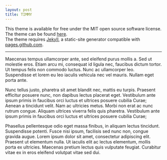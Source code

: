 ```yaml
---
layout: post
title: TIMMY
---
```

<p>
This theme is available for free under the MIT open source software license.
<br>
The theme can be found <a href="https://github.com/benradford/Slate-and-Simple-Jekyll-Theme">here</a>.
<br>
The theme requires <a href="https://jekyllrb.com">Jekyll</a>, a static-site generator compatible with <a href="https://pages.github.com">pages.github.com</a>.
</p>

<hr>

<p>
Maecenas tempus ullamcorper ante, sed eleifend purus mollis a. Sed ut molestie eros. Etiam arcu mi, consequat id ligula nec, faucibus dictum tortor. Ut tempus felis non commodo luctus. Nunc ac ullamcorper leo. Suspendisse et lorem eu leo iaculis vehicula nec vel mauris. Nullam eget porta ante.
</p>

<p>
Nunc tellus justo, pharetra sit amet blandit nec, mattis eu turpis. Praesent efficitur posuere nunc, non dapibus lectus placerat eget. Vestibulum ante ipsum primis in faucibus orci luctus et ultrices posuere cubilia Curae; Aenean a tincidunt velit. Nam ac ultricies metus. Morbi non erat ac nunc rutrum congue. Aliquam ultrices viverra felis quis pharetra. Vestibulum ante ipsum primis in faucibus orci luctus et ultrices posuere cubilia Curae;
</p>

<p>
Phasellus pellentesque odio eget massa finibus, in aliquam lectus tincidunt. Suspendisse potenti. Fusce nisi ipsum, facilisis sed nunc non, congue gravida augue. Lorem ipsum dolor sit amet, consectetur adipiscing elit. Praesent ut elementum nulla. Ut iaculis elit ac lectus elementum, mollis porta ex ultricies. Maecenas pretium lectus quis vulputate feugiat. Curabitur vitae ex in eros eleifend volutpat vitae sed dui.
</p>
